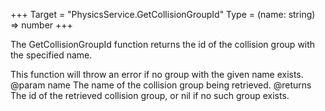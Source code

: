 +++
Target = "PhysicsService.GetCollisionGroupId"
Type = (name: string) => number
+++

The GetCollisionGroupId function returns the id of the collision group with the specified name.This function will throw an error if no group with the given name exists.@param name The name of the collision group being retrieved.@returns The id of the retrieved collision group, or nil if no such group exists.